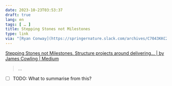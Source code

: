 ```yaml
---
date: 2023-10-23T03:53:37
draft: true
lang: en
tags: [ … ]
title: Stepping Stones not Milestones
type: link
via: "[Ryan Conway](https://springernature.slack.com/archives/C7043KKC2/p1696602984121759)"
---
```


[Stepping Stones not Milestones. Structure projects around delivering… | by James Cowling | Medium](https://medium.com/@jamesacowling/stepping-stones-not-milestones-e6be0073563f)

> …

* [ ] TODO: What to summarise from this?
